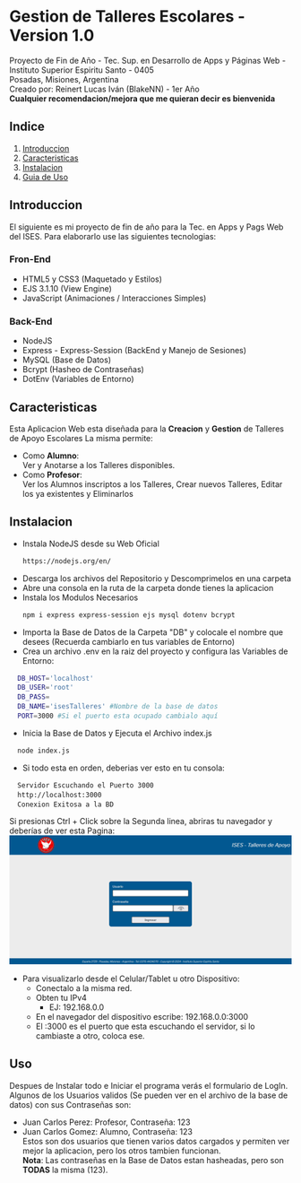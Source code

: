 # Gestion de Talleres Escolares - Version 1.0
Proyecto de Fin de Año - Tec. Sup. en Desarrollo de Apps y Páginas Web - Instituto Superior Espiritu Santo - 0405  
Posadas, Misiones, Argentina  
Creado por: Reinert Lucas Iván (BlakeNN) - 1er Año  
**Cualquier recomendacion/mejora que me quieran decir es bienvenida**

## Indice
1. [Introduccion](#Introduccion)
2. [Caracteristicas](#Caracteristicas)
3. [Instalacion](#Instalacion)
4. [Guia de Uso](#Uso)

## Introduccion
El siguiente es mi proyecto de fin de año para la Tec. en Apps y Pags Web del ISES.
Para elaborarlo use las siguientes tecnologias:
### Fron-End
- HTML5 y CSS3 (Maquetado y Estilos)
- EJS 3.1.10 (View Engine)
- JavaScript (Animaciones / Interacciones Simples)
### Back-End
- NodeJS
- Express - Express-Session (BackEnd y Manejo de Sesiones)
- MySQL (Base de Datos)
- Bcrypt (Hasheo de Contraseñas)
- DotEnv (Variables de Entorno)

## Caracteristicas
Esta Aplicacion Web esta diseñada para la **Creacion** y **Gestion** de Talleres de Apoyo Escolares
La misma permite:  
- Como **Alumno**:  
Ver y Anotarse a los Talleres disponibles.
- Como **Profesor**:  
Ver los Alumnos inscriptos a los Talleres, Crear nuevos Talleres, Editar los ya existentes y Eliminarlos

## Instalacion
- Instala NodeJS desde su Web Oficial
  ```bash
  https://nodejs.org/en/
- Descarga los archivos del Repositorio y Descomprimelos en una carpeta
- Abre una consola en la ruta de la carpeta donde tienes la aplicacion
- Instala los Modulos Necesarios  
  ```bash
  npm i express express-session ejs mysql dotenv bcrypt
- Importa la Base de Datos de la Carpeta "DB" y colocale el nombre que desees (Recuerda cambiarlo en tus variables de Entorno)
- Crea un archivo .env en la raiz del proyecto y configura las Variables de Entorno:  
```bash
  DB_HOST='localhost'
  DB_USER='root'
  DB_PASS=
  DB_NAME='isesTalleres' #Nombre de la base de datos
  PORT=3000 #Si el puerto esta ocupado cambialo aquí
```
- Inicia la Base de Datos y Ejecuta el Archivo index.js  
```bash
  node index.js
```
- Si todo esta en orden, deberias ver esto en tu consola:
```bash
  Servidor Escuchando el Puerto 3000
  http://localhost:3000
  Conexion Exitosa a la BD
```  
Si presionas Ctrl + Click sobre la Segunda linea, abriras tu navegador y deberías de ver esta Pagina:  
![Login-Img](https://github.com/BlakeNN/Gestion-de-Talleres-Escolares/blob/c6241525745d4c061412f20e9bc8912e11d0f4b6/login.png)

- Para visualizarlo desde el Celular/Tablet u otro Dispositivo:
  - Conectalo a la misma red.
  - Obten tu IPv4
    - EJ: 192.168.0.0
  - En el navegador del dispositivo escribe: 192.168.0.0:3000
  - El :3000 es el puerto que esta escuchando el servidor, si lo cambiaste a otro, coloca ese.

## Uso
Despues de Instalar todo e Iniciar el programa verás el formulario de LogIn.
Algunos de los Usuarios validos (Se pueden ver en el archivo de la base de datos) con sus Contraseñas son:
 -  Juan Carlos Perez: Profesor, Contraseña: 123
 -  Juan Carlos Gomez: Alumno, Contraseña: 123  
Estos son dos usuarios que tienen varios datos cargados y permiten ver mejor la aplicacion, pero los otros tambien funcionan.  
**Nota**: Las contraseñas en la Base de Datos estan hasheadas, pero son **TODAS** la misma (123).

